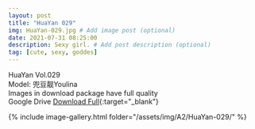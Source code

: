 ```yaml
---
layout: post
title: "HuaYan 029"
img: HuaYan-029.jpg # Add image post (optional)
date: 2021-07-31 08:25:00
description: Sexy girl. # Add post description (optional)
tag: [cute, sexy, goddes]
---
```

HuaYan Vol.029  
Model: 兜豆靓Youlina   
Images in download package have full quality                    
Google Drive [Download Full](http://gestyy.com/eoSleG){:target="_blank"}

{% include image-gallery.html folder="/assets/img/A2/HuaYan-029/" %}
